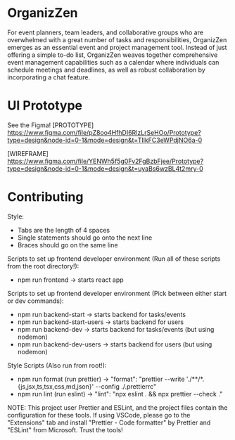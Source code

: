 # OrganizZen

For event planners, team leaders, and collaborative groups who are overwhelmed with a great number of tasks and responsibilities, OrganizZen emerges as an essential event and project management tool. Instead of just offering a simple to-do list, OrganizZen weaves together comprehensive event management capabilities such as a calendar where individuals can schedule meetings and deadlines, as well as robust collaboration by incorporating a chat feature.

# UI Prototype
See the Figma!
[PROTOTYPE] https://www.figma.com/file/pZ8oo4HfhDI6RlzLrSeHOo/Prototype?type=design&node-id=0-1&mode=design&t=TIlkFC3eWPdjNO6a-0 

[WIREFRAME] https://www.figma.com/file/YENWh5f5g0Fv2FgBzbFjee/Prototype?type=design&node-id=0-1&mode=design&t=uyaBs6wzBL4t2mry-0 

# Contributing
Style:
- Tabs are the length of 4 spaces
- Single statements should go onto the next line
- Braces should go on the same line

Scripts to set up frontend developer environment (Run all of these scripts from the root directory!):
-  npm run frontend                  ->       starts react app

Scripts to set up frontend developer environment (Pick between either start or dev commands):
-  npm run backend-start             ->       starts backend for tasks/events
-  npm run backend-start-users       ->       starts backend for users
-  npm run backend-dev               ->       starts backend for tasks/events (but using nodemon)
-  npm run backend-dev-users         ->       starts backend for users (but using nodemon)

Style Scripts (Also run from root!):
-  npm run format (run prettier)   ->    "format": "prettier --write './**/*.{js,jsx,ts,tsx,css,md,json}' --config ./.prettierrc"
-  npm run lint (run eslint)       ->    "lint": "npx eslint . && npx prettier --check ."
    
NOTE: This project user Prettier and ESLint, and the project files contain the configuration for these tools. If using VSCode, please go to the "Extensions" tab and install "Prettier - Code formatter" by Prettier and "ESLint" from Microsoft. Trust the tools!
